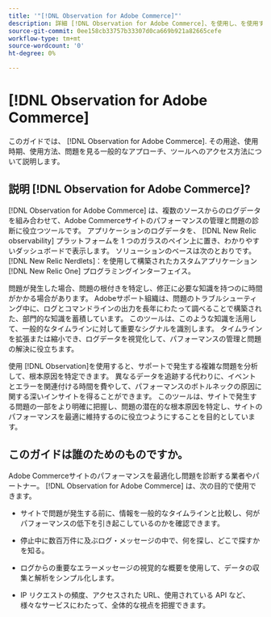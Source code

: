 ```yaml
---
title: '"[!DNL Observation for Adobe Commerce]"'
description: 詳細 [!DNL Observation for Adobe Commerce]、を使用し、を使用するタイミング、アクセス権の取得方法について説明します。
source-git-commit: 0ee158cb33757b33307d0ca669b921a82665cefe
workflow-type: tm+mt
source-wordcount: '0'
ht-degree: 0%

---
```


# [!DNL Observation for Adobe Commerce]

このガイドでは、 [!DNL Observation for Adobe Commerce]. その用途、使用時期、使用方法、問題を見る一般的なアプローチ、ツールへのアクセス方法について説明します。

## 説明 [!DNL Observation for Adobe Commerce]?

[!DNL Observation for Adobe Commerce] は、複数のソースからのログデータを組み合わせて、Adobe Commerceサイトのパフォーマンスの管理と問題の診断に役立つツールです。 アプリケーションのログデータを、 [!DNL New Relic observability] プラットフォームを 1 つのガラスのペイン上に置き、わかりやすいダッシュボードで表示します。 ソリューションのベースは次のとおりです。 [!DNL New Relic Nerdlets]：を使用して構築されたカスタムアプリケーション [!DNL New Relic One] プログラミングインターフェイス。

問題が発生した場合、問題の根付きを特定し、修正に必要な知識を持つのに時間がかかる場合があります。 Adobeサポート組織は、問題のトラブルシューティング中に、ログとコマンドラインの出力を長年にわたって調べることで構築された、部門的な知識を蓄積しています。 このツールは、このような知識を活用して、一般的なタイムラインに対して重要なシグナルを識別します。 タイムラインを拡張または縮小でき、ログデータを視覚化して、パフォーマンスの管理と問題の解決に役立ちます。

使用 [!DNL Observation]を使用すると、サポートで発生する複雑な問題を分析して、根本原因を特定できます。 異なるデータを追跡する代わりに、イベントとエラーを関連付ける時間を費やして、パフォーマンスのボトルネックの原因に関する深いインサイトを得ることができます。 このツールは、サイトで発生する問題の一部をより明確に把握し、問題の潜在的な根本原因を特定し、サイトのパフォーマンスを最適に維持するのに役立つようにすることを目的としています。

## このガイドは誰のためのものですか。

Adobe Commerceサイトのパフォーマンスを最適化し問題を診断する業者やパートナー。 [!DNL Observation for Adobe Commerce] は、次の目的で使用できます。

* サイトで問題が発生する前に、情報を一般的なタイムラインと比較し、何がパフォーマンスの低下を引き起こしているのかを確認できます。

* 停止中に数百万件に及ぶログ・メッセージの中で、何を探し、どこで探すかを知る。

* ログからの重要なエラーメッセージの視覚的な概要を使用して、データの収集と解析をシンプル化します。

* IP リクエストの頻度、アクセスされた URL、使用されている API など、様々なサービスにわたって、全体的な視点を把握できます。

